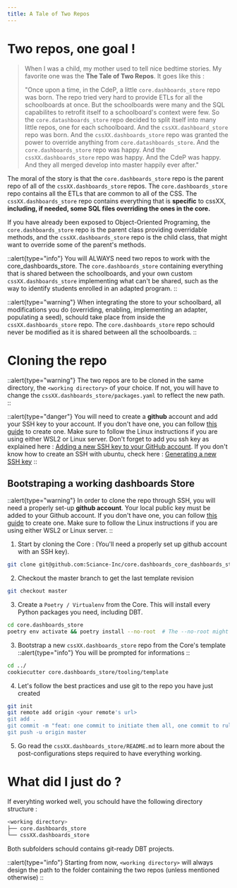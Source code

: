 ```yaml
---
title: A Tale of Two Repos
---
```


# Two repos, one goal ! 

> When I was a child, my mother used to tell nice bedtime stories. My favorite one was the **The Tale of Two Repos**. It goes like this :
> 
> "Once upon a time, in the CdeP, a little `core.dashboards_store` repo was born. The repo tried very hard to provide ETLs for all the schoolboards at once. But the schoolboards were many and the SQL capabilites to retrofit itself to a schoolboard's context were few. So the `core.datashboards_store` repo decided to split itself into many little repos, one for each schoolboard. And the `cssXX.dashboard_store` repo was born. And the `cssXX.dashboards_store` repo was granted the power to override anything from `core.datashboards_store`. And the `core.dashboards_store` repo was happy. And the `cssXX.dashboards_store` repo was happy. And the CdeP was happy. And they all merged develop into master happily ever after."


The moral of the story is that the `core.dashboards_store` repo is the parent repo of all of the `cssXX.dashboards_store` repos. The `core.dashboards_store` repo contains all the ETLs that are common to all of the CSS. The `cssXX.dashboards_store` repo contains everything that is **specific** to cssXX, **including, if needed, some SQL files overriding the ones in the core.** 

If you have already been exposed to Object-Oriented Programing, the `core.dashboards_store` repo is the parent class providing overridable methods, and the `cssXX.dashboards_store` repo is the child class, that might want to override some of the parent's methods.

::alert{type="info"}
You will ALWAYS need two repos to work with the core_dashboards_store. The `core.dashboards_store` containing everything that is shared between the schoolboards, and your own custom `cssXX.dashboards_store` implementing what can't be shared, such as the way to identify students enrolled in an adapted program.
::

::alert{type="warning"}
When integrating the store to your schoolbard, all modifications you do (overriding, enabling, implementing an adapter, populating a seed), schould take place from inside the `cssXX.dashboards_store` repo. The `core.dashboards_store` repo schould never be modified as it is shared between all the schoolboards.
::

# Cloning the repo

::alert{type="warning"}
The two repos are to be cloned in the same directory, the `<working directory>` of your choice. If not, you will have to change the `cssXX.dashboards_store/packages.yaml` to reflect the new path.
::

::alert{type="danger"}
You will need to create a **github** account and add your SSH key to your account. If you don't have one, you can follow [this guide](https://docs.github.com/en/github/authenticating-to-github/connecting-to-github-with-ssh) to create one. Make sure to follow the Linux instructions if you are using either WSL2 or Linux server. Don't forget to add you ssh key as explained here : [Adding a new SSH key to your GitHub account](https://docs.github.com/en/github/authenticating-to-github/adding-a-new-ssh-key-to-your-github-account). If you don't know how to create an SSH with ubuntu, check here : [Generating a new SSH key](https://www.ricmedia.com/tutorials/how-to-set-up-ssh-keys-on-ubuntu-22-04)
::

## Bootstraping a working dashboards Store

::alert{type="warning"}
In order to clone the repo through SSH, you will need a properly set-up **github account**. Your local public key must be added to your Github account. If you don't have one, you can follow [this guide](https://docs.github.com/en/github/authenticating-to-github/connecting-to-github-with-ssh) to create one. Make sure to follow the Linux instructions if you are using either WSL2 or Linux server.
::

1. Start by cloning the Core : (You'll need a properly set up github account with an SSH key).
  
```bash
git clone git@github.com:Sciance-Inc/core.dashboards_core_dashboards_store.git
```

2.  Checkout the master branch to get the last template revision

```bash
git checkout master
```


3. Create a `Poetry / Virtualenv` from the Core. This will install every Python packages you need, including DBT.

```bash
cd core.dashboards_store
poetry env activate && poetry install --no-root  # The --no-root might not be needed, depending of your Poetry's version [#38](https://github.com/Sciance-Inc/core.dashboards_store/issues/38)
```


3. Bootstrap a new `cssXX.dashboards_store` repo from the Core's template
::alert{type="info"}
You will be prompted for informations
::
```bash
cd ../ 
cookiecutter core.dashboards_store/tooling/template
```

4. Let's follow the best practices and use git to the repo you have just created

```bash
git init
git remote add origin <your remote's url>
git add .
git commit -m "feat: one commit to initiate them all, one commit to rule them all, one commit to bring them all and in the gitness bind them, in the land of Github where the bugs lie."
git push -u origin master
```

5. Go read the `cssXX.dashboards_store/README.md` to learn more about the post-configurations steps required to have everything working.


# What did I just do ?

If everyhting worked well, you schould have the following directory structure :

```bash
<working directory>
├── core.dashboards_store
└── cssXX.dashboards_store
```

Both subfolders schould contains git-ready DBT projects.

::alert{type="info"}
Starting from now, `<working directory>` will always design the path to the folder containing the two repos (unless mentioned otherwise)
::
